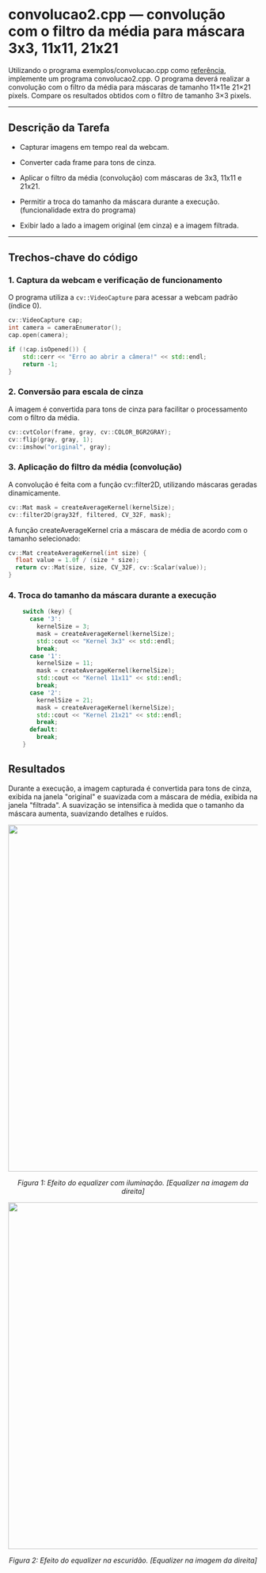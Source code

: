 # convolucao2.cpp — convolução com o filtro da média para máscara 3x3, 11x11, 21x21

Utilizando o programa exemplos/convolucao.cpp como [referência](https://agostinhobritojr.github.io/tutorial/pdi/convolucao.html), implemente um programa convolucao2.cpp. O programa deverá realizar a convolução com o filtro da média para máscaras de tamanho 11×11e 21×21 pixels. Compare os resultados obtidos com o filtro de tamanho 3×3 pixels.

---

## Descrição da Tarefa

- Capturar imagens em tempo real da webcam.

- Converter cada frame para tons de cinza.

- Aplicar o filtro da média (convolução) com máscaras de 3x3, 11x11 e 21x21.

- Permitir a troca do tamanho da máscara durante a execução. (funcionalidade extra do programa)

- Exibir lado a lado a imagem original (em cinza) e a imagem filtrada.

---

## Trechos-chave do código

### 1. Captura da webcam e verificação de funcionamento
O programa utiliza a `cv::VideoCapture` para acessar a webcam padrão (índice 0).

```cpp
cv::VideoCapture cap;
int camera = cameraEnumerator();
cap.open(camera);

if (!cap.isOpened()) {
    std::cerr << "Erro ao abrir a câmera!" << std::endl;
    return -1;
}
```

### 2. Conversão para escala de cinza
A imagem é convertida para tons de cinza para facilitar o processamento com o filtro da média.

```cpp
cv::cvtColor(frame, gray, cv::COLOR_BGR2GRAY);
cv::flip(gray, gray, 1);
cv::imshow("original", gray);
```

### 3. Aplicação do filtro da média (convolução)
A convolução é feita com a função cv::filter2D, utilizando máscaras geradas dinamicamente.

```cpp
cv::Mat mask = createAverageKernel(kernelSize);
cv::filter2D(gray32f, filtered, CV_32F, mask);
```

A função createAverageKernel cria a máscara de média de acordo com o tamanho selecionado:

```cpp
cv::Mat createAverageKernel(int size) {
  float value = 1.0f / (size * size);
  return cv::Mat(size, size, CV_32F, cv::Scalar(value));
}
```
### 4. Troca do tamanho da máscara durante a execução
```cpp
    switch (key) {
      case '3':
        kernelSize = 3;
        mask = createAverageKernel(kernelSize);
        std::cout << "Kernel 3x3" << std::endl;
        break;
      case '1':
        kernelSize = 11;
        mask = createAverageKernel(kernelSize);
        std::cout << "Kernel 11x11" << std::endl;
        break;
      case '2':
        kernelSize = 21;
        mask = createAverageKernel(kernelSize);
        std::cout << "Kernel 21x21" << std::endl;
        break;
      default:
        break;
    }
```

## Resultados

Durante a execução, a imagem capturada é convertida para tons de cinza, exibida na janela "original" e suavizada com a máscara de média, exibida na janela "filtrada". A suavização se intensifica à medida que o tamanho da máscara aumenta, suavizando detalhes e ruídos.

<p align="center">
  <img src="equalizer_luz.png" width="700"/>
</p>

<p align="center"><i>Figura 1: Efeito do equalizer com iluminação. [Equalizer na imagem da direita]</i></p>

<p align="center">
  <img src="equalizer_escuridao.png" width="700"/>
</p>

<p align="center"><i>Figura 2: Efeito do equalizer na escuridão. [Equalizer na imagem da direita]</i></p>
